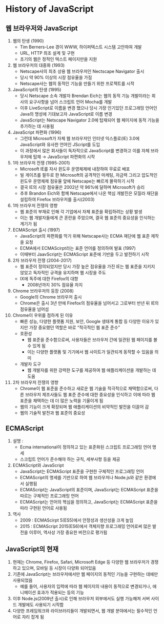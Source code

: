 # History of JavaScript

## 웹 브라우저와 JavaScript

1. 웹의 탄생 (1990)
    - Tim Berners-Lee 경이 WWW, 하이퍼텍스트 시스템 고안하여 개발
    - URL, HTTP 최조 설계 및 구현
    - 초기의 웹은 정적인 텍스트 페이지만을 지원
2. 웹 브라우저의 대중화 (1993)
    - Netscape사의 최초 상용 웹 브라우저인 Nectscape Navigator 출시
    - 당시 약 90% 이상의 시장 점유율을 가짐
    - Netscape사는 웹의 동적인 기능을 만들기 위한 프로젝트를 시작
3. JavaScript의 탄생 (1995)
    - 당시 Netscape 소속 개발자 Brendan Eich는 웹의 동적 기능 개발이라는 회사의 요구사항을 넘어 스크립트 언어 Mocha를 개발
    - 이후 LiveScript로 이름을 변경 했으나 당시 가장 인기있던 프로그래밍 언어인 Java의 명성에 기대보고자 JavaScript로 이름 변경
    - JavaScript는 Netscape Navigator 2.0에 탑재되어 웹 페이지에 동적 기능을 추가하는 데 사용됨
4. JavaScript 파편화 (1996)
    - 그런데 Microsoft가 자체 웹 브라우저인 인터넷 익스플로(IE) 3.0에 JavaScript와 유사한 언어인 JScript를 도입
    - 이 과정에서 많은 회사들이 독자적으로 JavaScript를 변경하고 이를 자체 브라우저에 탑재 → JavaScript 파편화의 시작
5. 1차 브라우저 전쟁 (1995-2001)
    - Microsoft IE를 자사 윈도우 운영체제에 내장하여 무료로 배포
    - 빌 게이츠를 필두로 한 Microsoft의 공격적인 마케팅, 자금력 그리고 압도적인 윈도우 운영체제 점유율 앞에 Netscape는 빠르게 몰락하기 시작
    - 결국 IE의 시장 점유율은 2002년 약 96%에 달하며 Microsoft가 승리
    - 추후 Brandon Eich와 함께 Netscape에서 나온 핵심 개발진은 모질라 재단을 설립하여 Firefox 브라우저를 출시(2003)
6. 1차 브라우저 전쟁의 영향
    - 웹 표준의 부재로 인해 각 기업에서 자체 표준을 확립하려는 상황 발생
    - 이는 웹 개발자들에게 큰 혼란을 주었으며, 결국 웹 표준의 중요성을 인식하는 계기가 됨
7. ECMAScript 출시 (1997)
    - JavaScript의 파편화를 막기 위해 Netscape사는 ECMA 재단에 웹 표준 제작을 요청
    - ECMA에서 ECMAScirpt라는 표준 언어를 정의하여 발표 (1997)
    - 이때부터 JaavScript는 ECMAScript 표준에 기반을 두고 발전하기 시작
8. 2차 브라우저 전쟁 (2004-2017)
    - 웹 표준이 정의되었지만 당시 가장 높은 점유율을 가진 IE는 웹 표준을 지키지 않았고 독자적인 규격을 유지하며 웹 시장을 주도
    - IX에 독주에 대한 Firefox의 대항
        - 2008년까지 30% 점유율 차지
9. Chrome 브라우저의 등장 (2008)
    - Google의 Chrome 브라우저 출시
    - Chrome은 출시 3년 만에 Firefox의 점유율을 넘어서고 그로부터 반년 뒤 IE의 점유율을 넘어섬
10. Chrome이 우위를 점하게 된 이유
    - 빠른 성능, 다양한 플랫폼 지원, 보안, Google 생태계 통합 등 다양한 이유가 있지만 가장 중요했던 역할은 바로 “적극적인 웹 표준 준수”
    - 호환성
        - 웹 표준을 준수함으로써, 사용자들은 브라우저 간에 일관된 웹 페이지를 볼 수  있게 됨
        - 이는 다양한 플랫폼 및 기기에서 웹 사이트가 일관되게 동작할 수 있음을 의미
    - 개발자 도구
        - 웹 개발자를 위한 강력한 도구를 제공하여 웹 애플리케이션을 개발하는 데 도움
11. 2차 브라우저 전쟁의 영향
    - Chrome이 웹 표준을 준수하고 새로운 웹 기술을 적극적으로 채택함으로써, 다른 브라우저 제조사들도 웹 표준 준수에 대한 중요성을 인식하고 이에 따라 웹 표준을 채택하는 데 더 많은 노력을 기울이게 됨
    - 웹의 기능이 크게 확장되며 웹 애플리케이션의 비약적인 발전을 이끌어 감
    - 웹의 기술적 발전과 웹 표준의 중요성

## ECMAScript

1. 설명 :
    - Ecma international이 정의하고 있는 표준화된 스크립트 프로그래밍 언어 명세
    - 스크립트 언어가 준수해야 하는 규칙, 세부사항 등을 제공
2. ECMAScript와 JavaScript
    - JavaScript는 ECMAScript 표준을 구현한 구체적인 프로그래밍 언어
    - ECMAScript의 명세를 기반으로 하여 웹 브라우저나 Node.js와 같은 환경에서 실행됨
    - ECMAScript는 JavaScript의 표준이며, JavaScript는 ECMAScript 표준을 따르는 구체적인 프로그래밍 언어
    - ECMAScript는 언어의 핵심을 정의하고, JavaScript는 ECMAScript 표준을 따라 구현된 언어로 사용됨
3. 역사
    - 2009 : ECMAScirpt 5(ES5)에서 안정성과 생산성을 크게 높임
    - 2015 : ECMAScript 2015(ES6)에서 객체지향 프로그래밍 언어로써 많은 발전을 이루어, 역사상 가장 중요한 버전으로 평가됨

## JavaScript의 현재

1. 현재는 Chrome, Firefox, Safari, Microsoft Edge 등 다양한 웹 브라우저가 경쟁하고 있으며, 모바일 등 시장이 다양화 되어있음
2. 기존에 JavaScript는 브라우저에서만 웹 페이지의 동적인 기능을 구현하는 데에만 사용되었음
    - 예를 들어, 사용자의 입력에 따라 웹 페이지의 내용이 동적으로 변경되거나, 애니메이션 효과가 적용되는 등의 기능
3. 이후 Node.js(2009년 출시)로 인해 브라우저 외부에서도 실행 가능해져 서버 사이드 개발에도 사용되기 시작함
4. 다양한 프레임워크와 라이브러리들이 개발되면서, 웹 개발 분야에서는 필수적인 언어로 자리 잡게 됨